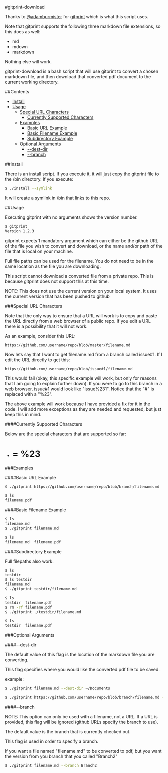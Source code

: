 #gitprint-download

Thanks to [@adamburmister](https://github.com/adamburmister) for [gitprint](https://github.com/adamburmister/gitprint.com)
which is what this script uses.

Note that gitprint supports the following three markdown file extensions, so
this does as well:
  * md
  * mdown
  * markdown

Nothing else will work.

gitprint-download is a bash script that will use gitprint to convert a chosen
markdown file, and then download that converted pdf document to the current
working directory.

##Contents

  * [Install](https://github.com/hallzy/gitprint-download#install)
  * [Usage](https://github.com/hallzy/gitprint-download#usage)
    * [Special URL Characters](https://github.com/hallzy/gitprint-download#special-url-characters)
      * [Currently Supported Characters](https://github.com/hallzy/gitprint-download#currently-supported-characters)
    * [Examples](https://github.com/hallzy/gitprint-download#examples)
      * [Basic URL Example](https://github.com/hallzy/gitprint-download#basic-url-example)
      * [Basic Filename Example](https://github.com/hallzy/gitprint-download#basic-filename-example)
      * [Subdirectory Example](https://github.com/hallzy/gitprint-download#subdirectory-example)
    * [Optional Arguments](https://github.com/hallzy/gitprint-download#optional-arguments)
      * [--dest-dir](https://github.com/hallzy/gitprint-download#--dest-dir)
      * [--branch](https://github.com/hallzy/gitprint-download#--branch)

##Install

There is an install script. If you execute it, it will just copy the gitprint
file to the /bin directory. If you execute:

```bash
$ ./install --symlink
```

It will create a symlink in /bin that links to this repo.

##Usage

Executing gitprint with no arguments shows the version number.

```bash
$ gitprint
Version 1.2.3
```

gitprint expects 1 mandatory argument which can either be the github URL of the
file you wish to convert and download, or the name and/or path of the file that
is local on your machine.

Full file paths can be used for the filename. You do not need to be in the same
location as the file you are downloading.

This script cannot download a converted file from a private repo. This is
because gitprint does not support this at this time.

NOTE: This does not use the current version on your local system. It uses the
current version that has been pushed to github

###Special URL Characters

Note that the only way to ensure that a URL will work is to copy and paste the
URL directly from a web browser of a public repo. If you edit a URL there is a
possibility that it will not work.

As an example, consider this URL:

```
https://github.com/username/repo/blob/master/filename.md
```

Now lets say that I want to get filename.md from a branch called issue#1. If I
edit the URL directly to get this:

```
https://github.com/username/repo/blob/issue#1/filename.md
```

This would fail (okay, this specific example will work, but only for reasons
that I am going to explain further down). If you were to go to this branch in a
web browser, issue#1 would look like "issue%231". Notice that the "#" is
replaced with a "%23".

The above example will work because I have provided a fix for it in the code. I
will add more exceptions as they are needed and requested, but just keep this in
mind.

####Currently Supported Characters

Below are the special characters that are supported so far:
  * # = %23


###Examples

####Basic URL Example

```bash
$ ./gitprint https://github.com/username/repo/blob/branch/filename.md

$ ls
filename.pdf
```

####Basic Filename Example

```bash
$ ls
filename.md
$ ./gitprint filename.md

$ ls
filename.md  filename.pdf
```

####Subdirectory Example

Full filepaths also work.

```bash
$ ls
testdir
$ ls testdir
filename.md
$ ./gitprint testdir/filename.md

$ ls
testdir  filename.pdf
$ rm -rf filename.pdf
$ ./gitprint ./testdir/filename.md

$ ls
testdir  filename.pdf
```

###Optional Arguments

####--dest-dir

The default value of this flag is the location of the markdown file you are
converting.

This flag specifies where you would like the converted pdf file to be saved.

example:

```bash
$ ./gitprint filename.md --dest-dir ~/Documents
```

```bash
$ ./gitprint https://github.com/username/repo/blob/branch/filename.md --dest-dir ~/Documents
```

####--branch

NOTE: This option can only be used with a filename, not a URL. If a URL is
provided, this flag will be ignored (github URLs specify the branch to use).

The default value is the branch that is currently checked out.

This flag is used in order to specify a  branch.

If you want a file named "filename.md" to be converted to pdf, but you want the
version from you branch that you called "Branch2"

```bash
$ ./gitprint filename.md --branch Branch2
```



